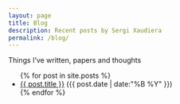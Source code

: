 ```yaml
---
layout: page
title: Blog
description: Recent posts by Sergi Xaudiera
permalink: /blog/
---
```

<aside>Things I’ve written, papers and thoughts</aside>

<ul>
  {% for post in site.posts %}
    <li>
      <a href="{{ post.url }}">{{ post.title }}</a> <date>({{ post.date | date:"%B %Y" }})</date>
    </li>
  {% endfor %}
</ul>